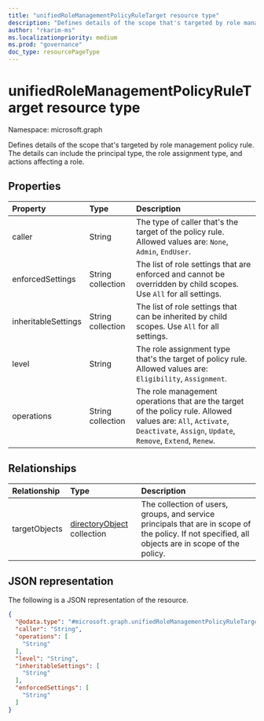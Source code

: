 ```yaml
---
title: "unifiedRoleManagementPolicyRuleTarget resource type"
description: "Defines details of the scope that's targeted by role management policy rule. The details can include the principal type, the role assignment type, and actions affecting a role."
author: "rkarim-ms"
ms.localizationpriority: medium
ms.prod: "governance"
doc_type: resourcePageType
---
```


# unifiedRoleManagementPolicyRuleTarget resource type

Namespace: microsoft.graph

Defines details of the scope that's targeted by role management policy rule. The details can include the principal type, the role assignment type, and actions affecting a role.

## Properties

|Property|Type|Description|
|:---|:---|:---|
|caller|String|The type of caller that's the target of the policy rule. Allowed values are: `None`, `Admin`, `EndUser`.|
|enforcedSettings|String collection|The list of role settings that are enforced and cannot be overridden by child scopes. Use `All` for all settings.|
|inheritableSettings|String collection|The list of role settings that can be inherited by child scopes. Use `All` for all settings.|
|level|String|The role assignment type that's the target of policy rule. Allowed values are: `Eligibility`, `Assignment`.	|
|operations|String collection|The role management operations that are the target of the policy rule. Allowed values are: `All`, `Activate`, `Deactivate`, `Assign`, `Update`, `Remove`, `Extend`, `Renew`.|

## Relationships
|Relationship|Type|Description|
|:---|:---|:---|
|targetObjects|[directoryObject](../resources/directoryobject.md) collection| The collection of users, groups, and service principals that are in scope of the policy. If not specified, all objects are in scope of the policy.|

## JSON representation
The following is a JSON representation of the resource.
<!-- {
  "blockType": "resource",
  "@odata.type": "microsoft.graph.unifiedRoleManagementPolicyRuleTarget"
}
-->
``` json
{
  "@odata.type": "#microsoft.graph.unifiedRoleManagementPolicyRuleTarget",
  "caller": "String",
  "operations": [
    "String"
  ],
  "level": "String",
  "inheritableSettings": [
    "String"
  ],
  "enforcedSettings": [
    "String"
  ]
}
```